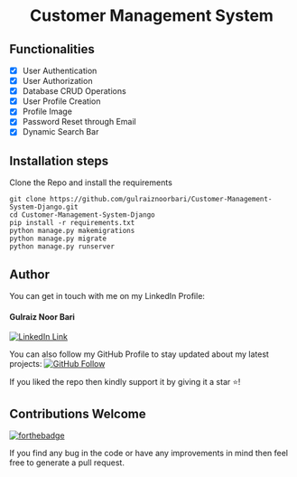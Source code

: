 <div align="center">
<h1>Customer Management System</h1>

<!-- <img src=""> -->
</div>

## Functionalities
- [x] User Authentication
- [x] User Authorization
- [x] Database CRUD Operations
- [x] User Profile Creation
- [x] Profile Image
- [x] Password Reset through Email
- [x] Dynamic Search Bar

## Installation steps

Clone the Repo and install the requirements

```
git clone https://github.com/gulraiznoorbari/Customer-Management-System-Django.git
cd Customer-Management-System-Django
pip install -r requirements.txt
python manage.py makemigrations
python manage.py migrate
python manage.py runserver
```

## Author
You can get in touch with me on my LinkedIn Profile:

#### Gulraiz Noor Bari
[![LinkedIn Link](https://img.shields.io/badge/Connect-gulraiznoorbari-blue.svg?logo=linkedin&longCache=true&style=social&label=Connect
)](https://www.linkedin.com/in/gulraiznoorbari)

You can also follow my GitHub Profile to stay updated about my latest projects: [![GitHub Follow](https://img.shields.io/badge/Connect-gulraiznoorbari-blue.svg?logo=Github&longCache=true&style=social&label=Follow)](https://github.com/gulraiznoorbari)

If you liked the repo then kindly support it by giving it a star ⭐!

## Contributions Welcome
[![forthebadge](https://forthebadge.com/images/badges/built-with-love.svg)](#)

If you find any bug in the code or have any improvements in mind then feel free to generate a pull request.


